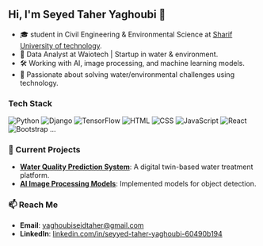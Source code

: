 ## Hi, I'm Seyed Taher Yaghoubi 👋

- 🎓 student in Civil Engineering & Environmental Science at [Sharif University of technology](https://en.sharif.ir/).
- 💼 Data Analyst at Waiotech | Startup in water & environment.
- 🛠️ Working with AI, image processing, and machine learning models.
- 🌱 Passionate about solving water/environmental challenges using technology.

### Tech Stack
![Python](https://img.shields.io/badge/-Python-333?logo=python)
![Django](https://img.shields.io/badge/-Django-333?logo=django)
![TensorFlow](https://img.shields.io/badge/-TensorFlow-333?logo=tensorflow)
![HTML](https://img.shields.io/badge/-HTML-333?logo=html5)
![CSS](https://img.shields.io/badge/-CSS-333?logo=css3)
![JavaScript](https://img.shields.io/badge/-JavaScript-333?logo=javascript)
![React](https://img.shields.io/badge/-React-333?logo=react)
![Bootstrap](https://img.shields.io/badge/-Bootstrap-333?logo=bootstrap)
...

### 🚀 Current Projects
- **[Water Quality Prediction System](#)**: A digital twin-based water treatment platform.
- **[AI Image Processing Models](#)**: Implemented models for object detection.

### 📫 Reach Me
- **Email**: [yaghoubiseidtaher@gmail.com](mailto:yaghoubiseidtaher@gmail.com)
- **LinkedIn**: [linkedin.com/in/seyyed-taher-yaghoubi-60490b194](https://linkedin.com/in/seyyed-taher-yaghoubi-60490b194)

